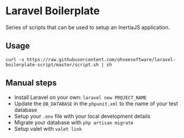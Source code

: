 # Laravel Boilerplate

Series of scripts that can be used to setup an InertiaJS application.

## Usage

```
curl -s https://raw.githubusercontent.com/ohseesoftware/laravel-boilerplate-script/master/script.sh | sh
```

## Manual steps

- Install Laravel on your own: `laravel new PROJECT_NAME`
- Update the `DB_DATABASE` in the `phpunit.xml` to the name of your test database
- Setup your `.env` file with your local development details
- Migrate your database with `php artisan migrate`
- Setup valet with `valet link`
